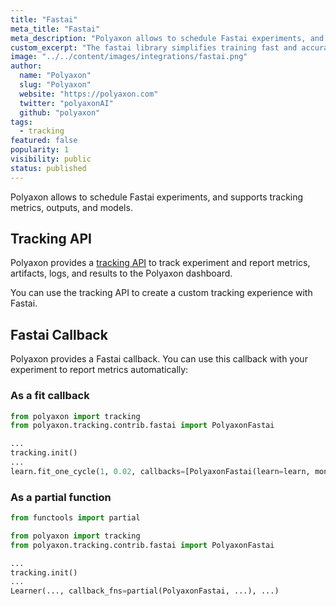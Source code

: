 ```yaml
---
title: "Fastai"
meta_title: "Fastai"
meta_description: "Polyaxon allows to schedule Fastai experiments, and supports tracking metrics, outputs, and models natively."
custom_excerpt: "The fastai library simplifies training fast and accurate neural nets using modern best practices."
image: "../../content/images/integrations/fastai.png"
author:
  name: "Polyaxon"
  slug: "Polyaxon"
  website: "https://polyaxon.com"
  twitter: "polyaxonAI"
  github: "polyaxon"
tags: 
  - tracking
featured: false
popularity: 1
visibility: public
status: published
---
```


Polyaxon allows to schedule Fastai experiments, and supports tracking metrics, outputs, and models.

## Tracking API

Polyaxon provides a [tracking API](/docs/experimentation/tracking/) to track experiment and report metrics, artifacts, logs, and results to the Polyaxon dashboard.

You can use the tracking API to create a custom tracking experience with Fastai.

## Fastai Callback

Polyaxon provides a Fastai callback. You can use this callback with your experiment to report metrics automatically:

### As a fit callback

```python
from polyaxon import tracking
from polyaxon.tracking.contrib.fastai import PolyaxonFastai

...
tracking.init()
...
learn.fit_one_cycle(1, 0.02, callbacks=[PolyaxonFastai(learn=learn, monitor='accuracy')])
```

### As a partial function

```python
from functools import partial

from polyaxon import tracking
from polyaxon.tracking.contrib.fastai import PolyaxonFastai

...
tracking.init()
...
Learner(..., callback_fns=partial(PolyaxonFastai, ...), ...)
```
